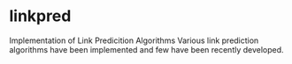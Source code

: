 # linkpred
Implementation of Link Predicition Algorithms
Various link prediction algorithms have been implemented and few have been recently developed.


